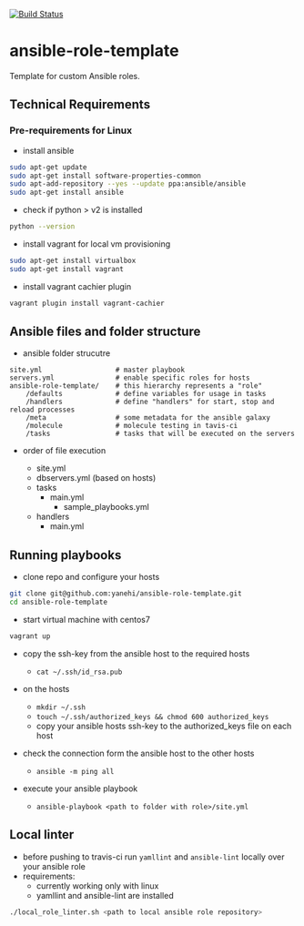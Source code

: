 [![Build Status](https://travis-ci.com/yanehi/ansible-role-template.svg?branch=master)](https://travis-ci.org/yanehi/ansible-role-template)

# ansible-role-template
Template for custom Ansible roles.

## Technical Requirements

### Pre-requirements for Linux

* install ansible

```bash
sudo apt-get update
sudo apt-get install software-properties-common
sudo apt-add-repository --yes --update ppa:ansible/ansible
sudo apt-get install ansible
```

* check if python > v2 is installed

```bash
python --version
```

* install vagrant for local vm provisioning

```bash
sudo apt-get install virtualbox
sudo apt-get install vagrant
```

* install vagrant cachier plugin

```bash
vagrant plugin install vagrant-cachier
```

## Ansible files and folder structure

* ansible folder strucutre

```
site.yml                  # master playbook
servers.yml               # enable specific roles for hosts
ansible-role-template/    # this hierarchy represents a "role"
    /defaults             # define variables for usage in tasks 
    /handlers             # define "handlers" for start, stop and reload processes
    /meta                 # some metadata for the ansible galaxy
    /molecule             # molecule testing in tavis-ci
    /tasks                # tasks that will be executed on the servers
```

* order of file execution

  * site.yml
  * dbservers.yml (based on hosts) 
  * tasks
    * main.yml
      * sample_playbooks.yml
  * handlers
    * main.yml

## Running playbooks

* clone repo and configure your hosts

```bash
git clone git@github.com:yanehi/ansible-role-template.git
cd ansible-role-template
```

* start virtual machine with centos7

```bash
vagrant up
```

* copy the ssh-key from the ansible host to the required hosts
  * `cat ~/.ssh/id_rsa.pub`

* on the hosts
  * `mkdir ~/.ssh`
  * `touch ~/.ssh/authorized_keys && chmod 600 authorized_keys`
  * copy your ansible hosts ssh-key to the authorized_keys file on each host

* check the connection form the ansible host to the other hosts
  * `ansible -m ping all`

* execute your ansible playbook
  * `ansible-playbook <path to folder with role>/site.yml`

## Local linter

* before pushing to travis-ci run `yamllint` and `ansible-lint` locally over your ansible role
* requirements:
  * currently working only with linux
  * yamllint and ansible-lint are installed

```bash
./local_role_linter.sh <path to local ansible role repository>
```
